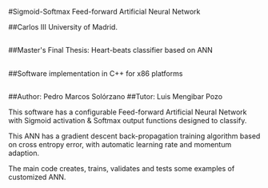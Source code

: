 #Sigmoid-Softmax Feed-forward Artificial Neural Network 

##Carlos III University of Madrid.
##
##Master's Final Thesis: Heart-beats classifier based on ANN
##
##Software implementation in C++ for x86 platforms
##
##Author: Pedro Marcos Solórzano
##Tutor: Luis Mengibar Pozo


This software has a configurable Feed-forward Artificial Neural Network with 
Sigmoid activation & Softmax output functions designed to classify. 

This ANN has a gradient descent back-propagation training algorithm based on 
cross entropy error, with automatic learning rate and momentum adaption.

The main code creates, trains, validates and tests some examples of customized
ANN.